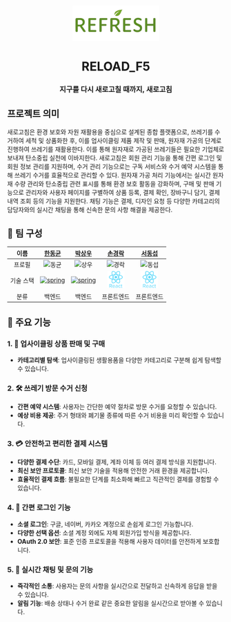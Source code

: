 <p align="center">
  <img width="200px;" src="./reload-front/src/images/mainLogo.png" alt="메인페이지"/>
</p>

<h1 align="middle">RELOAD_F5</h1>
<h3 align="middle">지구를 다시 새로고칠 때까지, 새로고침</h3>




## 프로젝트 의미
새로고침은 환경 보호와 자원 재활용을 중심으로 설계된 종합 플랫폼으로, 쓰레기를 수거하여 세척 및 상품화한 후, 이를 업사이클링 제품 제작 및 판매, 원자재 가공의 단계로 진행하여 쓰레기를 재활용한다. 이를 통해 원자재로 가공된 쓰레기들은 필요한 기업체로 보내져 탄소중립 실천에 이바지한다.
 새로고침은 회원 관리 기능을 통해 간편 로그인 및 회원 정보 관리를 지원하며, 수거 관리 기능으로는 구독 서비스와 수거 예약 시스템을 통해 쓰레기 수거를 효율적으로 관리할 수 있다. 원자재 가공 처리 기능에서는 실시간 원자재 수량 관리와 탄소중립 관련 표시를 통해 환경 보호 활동을 강화하며, 구매 및 판매 기능으로 관리자와 사용자 페이지를 구별하여 상품 등록, 결제 확인, 장바구니 담기, 결제 내역 조회 등의 기능을 지원한다. 채팅 기능은 결제, 디자인 요청 등 다양한 카테고리의 담당자와의 실시간 채팅을 통해 신속한 문의 사항 해결을 제공한다.





## 📌 팀 구성

| 이름 |  [한동균](https://github.com/hdg5639) | [박상우](https://github.com/Babsang0826) |[손경락](https://github.com/ganglike248) | [서동섭](https://github.com/dongsubnambuk) |
| :-: | :-: | :-: | :-: | :-: |
| 프로필 |![동균](https://avatars.githubusercontent.com/u/107734276?v=4) | ![상우](https://avatars.githubusercontent.com/u/109581758?v=4)  | ![경락](https://avatars.githubusercontent.com/u/81566899?v=4)| ![동섭](https://avatars.githubusercontent.com/u/105368619?v=40559e2f4-9356-4df9-b373-a06030bc0abb) | 
| 기술 스택 | <a href="https://spring.io/" target="_blank" rel="noreferrer"> <img src="https://www.vectorlogo.zone/logos/springio/springio-icon.svg" alt="spring" width="40" height="40"/> </a> | <a href="https://spring.io/" target="_blank" rel="noreferrer"> <img src="https://www.vectorlogo.zone/logos/springio/springio-icon.svg" alt="spring" width="40" height="40"/> </a>  | <a href="https://reactjs.org/" target="_blank" rel="noreferrer"> <img src="https://raw.githubusercontent.com/devicons/devicon/master/icons/react/react-original-wordmark.svg" alt="react" width="40" height="40"/> </a> | <a href="https://reactjs.org/" target="_blank" rel="noreferrer"> <img src="https://raw.githubusercontent.com/devicons/devicon/master/icons/react/react-original-wordmark.svg" alt="react" width="40" height="40"/> </a> |
| 분류 | 백엔드 | 백엔드  | 프론트엔드 | 프론트엔드 | 


## 🔑 주요 기능

### 1. 🌱 업사이클링 상품 판매 및 구매
- **카테고리별 탐색**: 업사이클링된 생활용품을 다양한 카테고리로 구분해 쉽게 탐색할 수 있습니다.

### 2. 🛠️ 쓰레기 방문 수거 신청
- **간편 예약 시스템**: 사용자는 간단한 예약 절차로 방문 수거를 요청할 수 있습니다.
- **예상 비용 제공**: 주거 형태와 폐기물 종류에 따른 수거 비용을 미리 확인할 수 있습니다.

### 3. 💳 안전하고 편리한 결제 시스템
- **다양한 결제 수단**: 카드, 모바일 결제, 계좌 이체 등 여러 결제 방식을 지원합니다.
- **최신 보안 프로토콜**: 최신 보안 기술을 적용해 안전한 거래 환경을 제공합니다.
- **효율적인 결제 흐름**: 불필요한 단계를 최소화해 빠르고 직관적인 결제를 경험할 수 있습니다.

### 4. 🔐 간편 로그인 기능
- **소셜 로그인**: 구글, 네이버, 카카오 계정으로 손쉽게 로그인 가능합니다.
- **다양한 선택 옵션**: 소셜 계정 외에도 자체 회원가입 방식을 제공합니다.
- **OAuth 2.0 보안**: 표준 인증 프로토콜을 적용해 사용자 데이터를 안전하게 보호합니다.

### 5. 💬 실시간 채팅 및 문의 기능
- **즉각적인 소통**: 사용자는 문의 사항을 실시간으로 전달하고 신속하게 응답을 받을 수 있습니다.
- **알림 기능**: 배송 상태나 수거 완료 같은 중요한 알림을 실시간으로 받아볼 수 있습니다.

